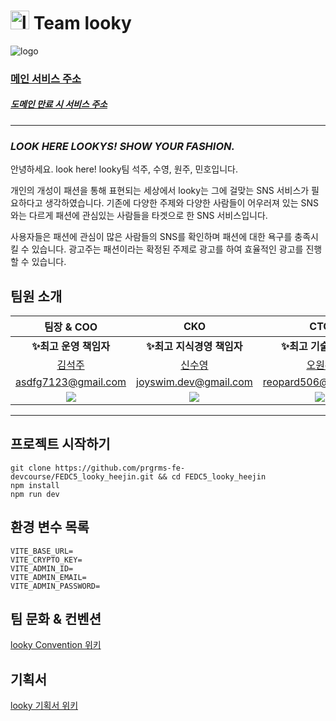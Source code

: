 # <img alt="looky favicon" src="https://github.com/prgrms-fe-devcourse/FEDC5_looky_heejin/assets/90549862/95f8fe98-e97b-4faa-a320-89c5de53cb5c" width="30rem" height="30rem" /> Team looky

<!--![favicon (1)](https://github.com/prgrms-fe-devcourse/FEDC5_looky_heejin/assets/90549862/95f8fe98-e97b-4faa-a320-89c5de53cb5c)-->

![logo](https://github.com/prgrms-fe-devcourse/FEDC5_looky_heejin/assets/90549862/ceb789a7-3811-4231-b705-1016345d7fbb)

### [메인 서비스 주소](https://www.looky.kr/)

##### [도메인 만료 시 서비스 주소](https://looky-working.vercel.app/)

---

### **_LOOK HERE LOOKYS! SHOW YOUR FASHION._**

안녕하세요. look here! looky팀 석주, 수영, 원주, 민호입니다.

개인의 개성이 패션을 통해 표현되는 세상에서 looky는 그에 걸맞는 SNS 서비스가 필요하다고 생각하였습니다. 기존에 다양한 주제와 다양한 사람들이 어우러져 있는 SNS와는 다르게 패션에 관심있는 사람들을 타겟으로 한 SNS 서비스입니다.

사용자들은 패션에 관심이 많은 사람들의 SNS를 확인하며 패션에 대한 욕구를 충족시킬 수 있습니다. 광고주는 패션이라는 확정된 주제로 광고를 하여 효율적인 광고를 진행할 수 있습니다.

## 팀원 소개

| 팀장 & COO | CKO | CTO | CAO |
| :-: | :-: | :-: | :-: |
| **✨최고 운영 책임자** | **✨최고 지식경영 책임자** | **✨최고 기술 책임자** | **✨최고 관리 책임자** |
| [김석주](https://github.com/SoJuSo) | [신수영](https://github.com/joyswim) | [오원주](https://github.com/OhWonJu) | [황민호](https://github.com/hellosonic-r) |
| asdfg7123@gmail.com | joyswim.dev@gmail.com | reopard506@gmail.com | hellommmh@gmail.com |
| <img src="https://github.com/SoJuSo.png" /> | <img src="https://github.com/joyswim.png" /> | <img src="https://github.com/OhWonJu.png" /> | <img src="https://github.com/hellosonic-r.png" /> |

---

## 프로젝트 시작하기

```
git clone https://github.com/prgrms-fe-devcourse/FEDC5_looky_heejin.git && cd FEDC5_looky_heejin
npm install
npm run dev
```

## 환경 변수 목록

```
VITE_BASE_URL=
VITE_CRYPTO_KEY=
VITE_ADMIN_ID=
VITE_ADMIN_EMAIL=
VITE_ADMIN_PASSWORD=
```

## 팀 문화 & 컨벤션

[looky Convention 위키](https://github.com/prgrms-fe-devcourse/FEDC5_looky_heejin/wiki/Convention)

## 기획서

[looky 기획서 위키](https://github.com/prgrms-fe-devcourse/FEDC5_looky_heejin/wiki/%EA%B8%B0%ED%9A%8D%EC%84%9C)
